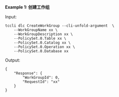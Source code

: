**Example 1: 创建工作组**



Input: 

```
tccli dlc CreateWorkGroup --cli-unfold-argument  \
    --WorkGroupName xx \
    --WorkGroupDescription xx \
    --PolicySet.0.Table xx \
    --PolicySet.0.Catalog xx \
    --PolicySet.0.Operation xx \
    --PolicySet.0.Database xx
```

Output: 
```
{
    "Response": {
        "WorkGroupId": 0,
        "RequestId": "xx"
    }
}
```

